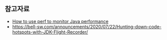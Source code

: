 

## 참고자료 ##

- [How to use perf to monitor Java performance](https://bell-sw.com/announcements/2022/04/07/how-to-use-perf-to-monitor-java-performance/)
- https://bell-sw.com/announcements/2020/07/22/Hunting-down-code-hotspots-with-JDK-Flight-Recorder/
